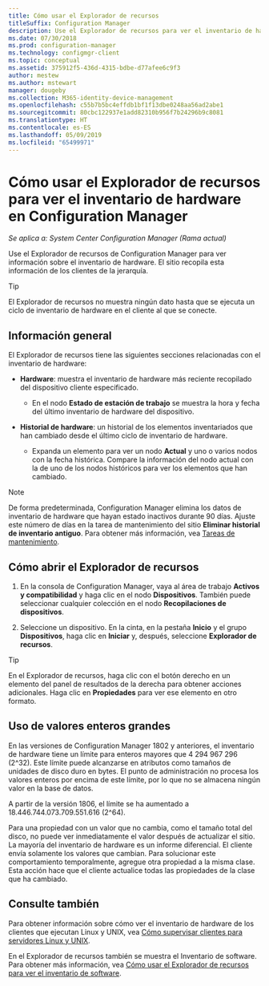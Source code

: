 ```yaml
---
title: Cómo usar el Explorador de recursos
titleSuffix: Configuration Manager
description: Use el Explorador de recursos para ver el inventario de hardware en Configuration Manager.
ms.date: 07/30/2018
ms.prod: configuration-manager
ms.technology: configmgr-client
ms.topic: conceptual
ms.assetid: 375912f5-436d-4315-bdbe-d77afee6c9f3
author: mestew
ms.author: mstewart
manager: dougeby
ms.collection: M365-identity-device-management
ms.openlocfilehash: c55b7b5bc4effdb1bf1f13dbe0248aa56ad2abe1
ms.sourcegitcommit: 80cbc122937e1add82310b956f7b24296b9c8081
ms.translationtype: HT
ms.contentlocale: es-ES
ms.lasthandoff: 05/09/2019
ms.locfileid: "65499971"
---
```

# <a name="how-to-use-resource-explorer-to-view-hardware-inventory-in-configuration-manager"></a>Cómo usar el Explorador de recursos para ver el inventario de hardware en Configuration Manager

*Se aplica a: System Center Configuration Manager (Rama actual)*

Use el Explorador de recursos de Configuration Manager para ver información sobre el inventario de hardware. El sitio recopila esta información de los clientes de la jerarquía.  

> [!Tip]  
>  El Explorador de recursos no muestra ningún dato hasta que se ejecuta un ciclo de inventario de hardware en el cliente al que se conecte.  



## <a name="overview"></a>Información general

El Explorador de recursos tiene las siguientes secciones relacionadas con el inventario de hardware:  

- **Hardware**: muestra el inventario de hardware más reciente recopilado del dispositivo cliente especificado.  

    - En el nodo **Estado de estación de trabajo** se muestra la hora y fecha del último inventario de hardware del dispositivo.  

- **Historial de hardware**: un historial de los elementos inventariados que han cambiado desde el último ciclo de inventario de hardware.  

    - Expanda un elemento para ver un nodo **Actual** y uno o varios nodos con la fecha histórica. Compare la información del nodo actual con la de uno de los nodos históricos para ver los elementos que han cambiado.  

> [!NOTE]  
> De forma predeterminada, Configuration Manager elimina los datos de inventario de hardware que hayan estado inactivos durante 90 días. Ajuste este número de días en la tarea de mantenimiento del sitio **Eliminar historial de inventario antiguo**. Para obtener más información, vea [Tareas de mantenimiento](/sccm/core/servers/manage/maintenance-tasks).  



## <a name="bkmk_open"></a> Cómo abrir el Explorador de recursos   

1.  En la consola de Configuration Manager, vaya al área de trabajo **Activos y compatibilidad** y haga clic en el nodo **Dispositivos**. También puede seleccionar cualquier colección en el nodo **Recopilaciones de dispositivos**.  

2.  Seleccione un dispositivo. En la cinta, en la pestaña **Inicio** y el grupo **Dispositivos**, haga clic en **Iniciar** y, después, seleccione **Explorador de recursos**.   

> [!Tip]  
> En el Explorador de recursos, haga clic con el botón derecho en un elemento del panel de resultados de la derecha para obtener acciones adicionales. Haga clic en **Propiedades** para ver ese elemento en otro formato.  



## <a name="bkmk_bigint"></a> Uso de valores enteros grandes
<!--1357880-->
En las versiones de Configuration Manager 1802 y anteriores, el inventario de hardware tiene un límite para enteros mayores que 4 294 967 296 (2^32). Este límite puede alcanzarse en atributos como tamaños de unidades de disco duro en bytes. El punto de administración no procesa los valores enteros por encima de este límite, por lo que no se almacena ningún valor en la base de datos. 

A partir de la versión 1806, el límite se ha aumentado a 18.446.744.073.709.551.616 (2^64). 

Para una propiedad con un valor que no cambia, como el tamaño total del disco, no puede ver inmediatamente el valor después de actualizar el sitio. La mayoría del inventario de hardware es un informe diferencial. El cliente envía solamente los valores que cambian. Para solucionar este comportamiento temporalmente, agregue otra propiedad a la misma clase. Esta acción hace que el cliente actualice todas las propiedades de la clase que ha cambiado. 



## <a name="see-also"></a>Consulte también

Para obtener información sobre cómo ver el inventario de hardware de los clientes que ejecutan Linux y UNIX, vea [Cómo supervisar clientes para servidores Linux y UNIX](/sccm/core/clients/manage/monitor-clients-for-linux-and-unix-servers).  

En el Explorador de recursos también se muestra el Inventario de software. Para obtener más información, vea [Cómo usar el Explorador de recursos para ver el inventario de software](/sccm/core/clients/manage/inventory/use-resource-explorer-to-view-software-inventory).
